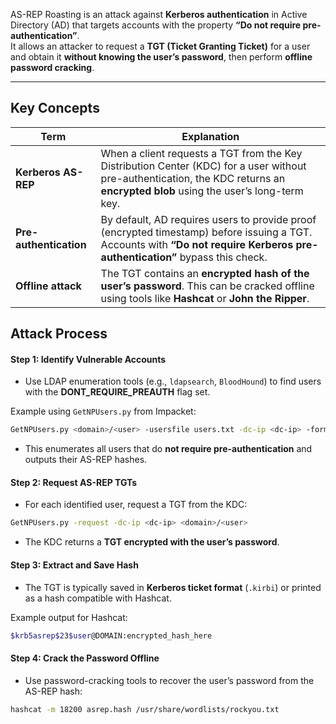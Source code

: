 AS-REP Roasting is an attack against **Kerberos authentication** in Active Directory (AD) that targets accounts with the property **“Do not require pre-authentication”**.  
It allows an attacker to request a **TGT (Ticket Granting Ticket)** for a user and obtain it **without knowing the user’s password**, then perform **offline password cracking**.

---

## Key Concepts

|Term|Explanation|
|---|---|
|**Kerberos AS-REP**|When a client requests a TGT from the Key Distribution Center (KDC) for a user without pre-authentication, the KDC returns an **encrypted blob** using the user’s long-term key.|
|**Pre-authentication**|By default, AD requires users to provide proof (encrypted timestamp) before issuing a TGT. Accounts with **“Do not require Kerberos pre-authentication”** bypass this check.|
|**Offline attack**|The TGT contains an **encrypted hash of the user’s password**. This can be cracked offline using tools like **Hashcat** or **John the Ripper**.|
## Attack Process

#### Step 1: Identify Vulnerable Accounts

- Use LDAP enumeration tools (e.g., `ldapsearch`, `BloodHound`) to find users with the **DONT_REQUIRE_PREAUTH** flag set.

Example using `GetNPUsers.py` from Impacket:
```bash
GetNPUsers.py <domain>/<user> -usersfile users.txt -dc-ip <dc-ip> -format hashcat
```

- This enumerates all users that do **not require pre-authentication** and outputs their AS-REP hashes.


#### Step 2: Request AS-REP TGTs

- For each identified user, request a TGT from the KDC:
```bash
GetNPUsers.py -request -dc-ip <dc-ip> <domain>/<user>
```

- The KDC returns a **TGT encrypted with the user’s password**.



#### Step 3: Extract and Save Hash

- The TGT is typically saved in **Kerberos ticket format** (`.kirbi`) or printed as a hash compatible with Hashcat.

Example output for Hashcat:
```bash
$krb5asrep$23$user@DOMAIN:encrypted_hash_here
```

#### Step 4: Crack the Password Offline

- Use password-cracking tools to recover the user’s password from the AS-REP hash:
```bash
hashcat -m 18200 asrep.hash /usr/share/wordlists/rockyou.txt
```

